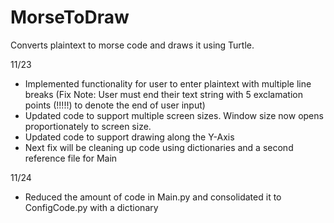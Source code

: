 # MorseToDraw
Converts plaintext to morse code and draws it using Turtle.

11/23 
- Implemented functionality for user to enter plaintext with multiple line breaks (Fix Note: User must end their text string with 5 exclamation points (!!!!!) to denote the end of user input)
- Updated code to support multiple screen sizes. Window size now opens proportionately to screen size.
- Updated code to support drawing along the Y-Axis
- Next fix will be cleaning up code using dictionaries and a second reference file for Main

11/24
- Reduced the amount of code in Main.py and consolidated it to ConfigCode.py with a dictionary
